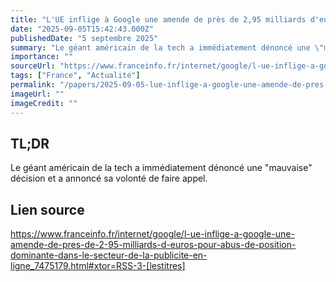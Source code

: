 ```yaml
---
title: "L'UE inflige à Google une amende de près de 2,95 milliards d'euros pour abus de position dominante dans le secteur de la publicité en ligne"
date: "2025-09-05T15:42:43.000Z"
publishedDate: "5 septembre 2025"
summary: "Le géant américain de la tech a immédiatement dénoncé une \"mauvaise\" décision et a annoncé sa volonté de faire appel."
importance: ""
sourceUrl: "https://www.franceinfo.fr/internet/google/l-ue-inflige-a-google-une-amende-de-pres-de-2-95-milliards-d-euros-pour-abus-de-position-dominante-dans-le-secteur-de-la-publicite-en-ligne_7475179.html#xtor=RSS-3-[lestitres]"
tags: ["France", "Actualité"]
permalink: "/papers/2025-09-05-lue-inflige-a-google-une-amende-de-pres-de-295-milliards-deuros-pour-abus-de-position-dominante-dans-le-secteur-de-la-publicite-en-ligne"
imageUrl: ""
imageCredit: ""
---
```


## TL;DR

Le géant américain de la tech a immédiatement dénoncé une "mauvaise" décision et a annoncé sa volonté de faire appel.

## Lien source

https://www.franceinfo.fr/internet/google/l-ue-inflige-a-google-une-amende-de-pres-de-2-95-milliards-d-euros-pour-abus-de-position-dominante-dans-le-secteur-de-la-publicite-en-ligne_7475179.html#xtor=RSS-3-[lestitres]
